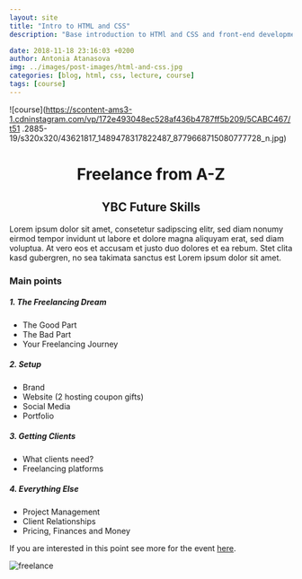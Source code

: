 ```yaml
---
layout: site
title: "Intro to HTML and CSS"
description: "Base introduction to HTMl and CSS and front-end development."

date: 2018-11-18 23:16:03 +0200
author: Antonia Atanasova
img: ../images/post-images/html-and-css.jpg
categories: [blog, html, css, lecture, course]
tags: [course]
---
```


![course](https://scontent-ams3-1.cdninstagram.com/vp/172e493048ec528af436b4787ff5b209/5CABC467/t51
.2885-19/s320x320/43621817_1489478317822487_8779668715080777728_n.jpg)

<center><h1>Freelance from A-Z</h1></center>
<center><h2>YBC Future Skills</h2></center>

Lorem ipsum dolor sit amet, consetetur sadipscing elitr, sed diam nonumy eirmod tempor invidunt ut labore et dolore magna aliquyam erat, sed diam voluptua. At vero eos et accusam et justo duo dolores et ea rebum. Stet clita kasd gubergren, no sea takimata sanctus est Lorem ipsum dolor sit amet.

### Main points

##### 1. The Freelancing Dream

- The Good Part
- The Bad Part
- Your Freelancing Journey

##### 2. Setup

- Brand
- Website (2 hosting coupon gifts)
- Social Media
- Portfolio

##### 3. Getting Clients

- What clients need?
- Freelancing platforms

##### 4. Everything Else

- Project Management
- Client Relationships
- Pricing, Finances and Money

If you are interested in this point see more for the event [here](https://www.facebook.com/events/623004038102822/).

![freelance](https://scontent.fsof3-1.fna.fbcdn.net/v/t1.0-9/48969791_1859855817457504_3257660456961048576_n.jpg?_nc_cat=105&_nc_ht=scontent.fsof3-1.fna&oh=36b8e4ed28a807e76fb4b60f4ac3bf14&oe=5CC5200A)
